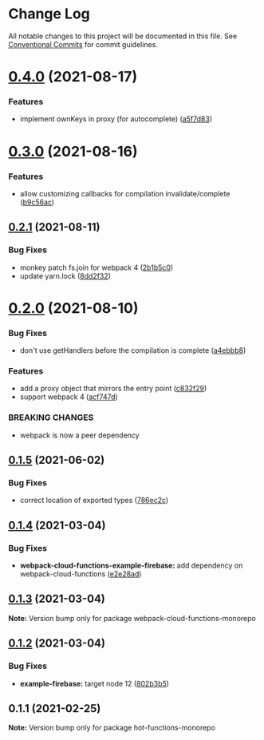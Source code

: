 # Change Log

All notable changes to this project will be documented in this file.
See [Conventional Commits](https://conventionalcommits.org) for commit guidelines.

# [0.4.0](https://github.com/hedgepigdaniel/webpack-cloud-functions/compare/v0.3.0...v0.4.0) (2021-08-17)


### Features

* implement ownKeys in proxy (for autocomplete) ([a5f7d83](https://github.com/hedgepigdaniel/webpack-cloud-functions/commit/a5f7d83863ffc71855a855557390a1bbba990c9b))





# [0.3.0](https://github.com/hedgepigdaniel/webpack-cloud-functions/compare/v0.2.1...v0.3.0) (2021-08-16)


### Features

* allow customizing callbacks for compilation invalidate/complete ([b9c56ac](https://github.com/hedgepigdaniel/webpack-cloud-functions/commit/b9c56ac5b41b217645c22b4d2440a48b7d7cde05))





## [0.2.1](https://github.com/hedgepigdaniel/webpack-cloud-functions/compare/v0.2.0...v0.2.1) (2021-08-11)


### Bug Fixes

* monkey patch fs.join for webpack 4 ([2b1b5c0](https://github.com/hedgepigdaniel/webpack-cloud-functions/commit/2b1b5c016708e08f401c7f2560b5ca856b1bc947))
* update yarn.lock ([8dd2f32](https://github.com/hedgepigdaniel/webpack-cloud-functions/commit/8dd2f32a5344f10c023a936ff97834ff1b823623))





# [0.2.0](https://github.com/hedgepigdaniel/webpack-cloud-functions/compare/v0.1.5...v0.2.0) (2021-08-10)


### Bug Fixes

* don't use getHandlers before the compilation is complete ([a4ebbb8](https://github.com/hedgepigdaniel/webpack-cloud-functions/commit/a4ebbb88f23212db564e250320dcb077eb71e8d9))


### Features

* add a proxy object that mirrors the entry point ([c832f29](https://github.com/hedgepigdaniel/webpack-cloud-functions/commit/c832f294ee4ebe88f045f9cc0ca3e08d698ddc61))
* support webpack 4 ([acf747d](https://github.com/hedgepigdaniel/webpack-cloud-functions/commit/acf747dbdd5a88559ae8a896d28002f0f78958bc))


### BREAKING CHANGES

* webpack is now a peer dependency





## [0.1.5](https://github.com/hedgepigdaniel/webpack-cloud-functions/compare/v0.1.4...v0.1.5) (2021-06-02)


### Bug Fixes

* correct location of exported types ([786ec2c](https://github.com/hedgepigdaniel/webpack-cloud-functions/commit/786ec2c0f3e72d501845413c6330aaf338374efc))





## [0.1.4](https://github.com/hedgepigdaniel/webpack-cloud-functions/compare/v0.1.3...v0.1.4) (2021-03-04)


### Bug Fixes

* **webpack-cloud-functions-example-firebase:** add dependency on webpack-cloud-functions ([e2e28ad](https://github.com/hedgepigdaniel/webpack-cloud-functions/commit/e2e28ad2d6054b7d62e227c9441c8127cc84567c))





## [0.1.3](https://github.com/hedgepigdaniel/webpack-cloud-functions/compare/v0.1.2...v0.1.3) (2021-03-04)

**Note:** Version bump only for package webpack-cloud-functions-monorepo





## [0.1.2](https://github.com/hedgepigdaniel/webpack-cloud-functions/compare/v0.1.1...v0.1.2) (2021-03-04)


### Bug Fixes

* **example-firebase:** target node 12 ([802b3b5](https://github.com/hedgepigdaniel/webpack-cloud-functions/commit/802b3b5b84f639c9e8f2ad20d8ff822811ff09ef))





## 0.1.1 (2021-02-25)

**Note:** Version bump only for package hot-functions-monorepo
